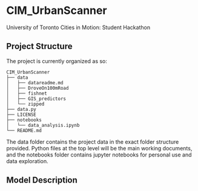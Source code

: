 # CIM_UrbanScanner
University of Toronto Cities in Motion: Student Hackathon

## Project Structure

The project is currently organized as so:

```
CIM_UrbanScanner
├── data
│   ├── datareadme.md
│   ├── DroveOn100mRoad
│   ├── fishnet
│   ├── GIS_predictors
│   └── zipped
├── data.py
├── LICENSE
├── notebooks
│   └── data_analysis.ipynb
└── README.md
```

The data folder contains the project data in the exact folder structure provided. Python files at the top level will be the main working documents, and the notebooks folder contains jupyter notebooks for personal use and data exploration.

## Model Description